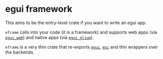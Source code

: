 # egui framework

This aims to be the entry-level crate if you want to write an egui app.

`eframe` calls into your code (it is a framework) and supports web apps (via [`egui_web`](https://crates.io/crates/egui_web)) and native apps (via [`egui_glium`](https://crates.io/crates/egui_glium)).

`eframe` is a very thin crate that re-exports [`egui`](https://crates.io/crates/egui), [`epi`](https://crates.io/crates/epi) and thin wrappers over the backends.
